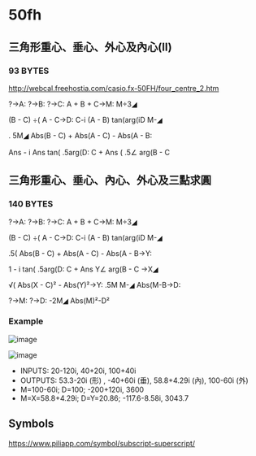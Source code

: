 # 50fh


## 三角形重心、垂心、外心及內心(II) 
### 93 BYTES

http://webcal.freehostia.com/casio.fx-50FH/four_centre_2.htm

?→A: ?→B: ?→C: A + B + C→M: M÷3◢

(B - C) ÷( A - C→D: C-i (A - B) tan(arg(iD M-◢

. 5M◢ Abs(B - C) + Abs(A - C) - Abs(A - B:

Ans - i Ans tan( .5arg(D: C + Ans ( .5∠ arg(B - C 　

## 三角形重心、垂心、內心、外心及三點求圓 
### 140 BYTES

?→A: ?→B: ?→C: A + B + C→M: M÷3◢

(B - C) ÷( A - C→D: C-i (A - B) tan(arg(iD M-◢

.5( Abs(B - C) + Abs(A - C) - Abs(A - B→Y:

1 - i tan( .5arg(D: C + Ans Y∠ arg(B - C →X◢

√( Abs(X - C)² - Abs(Y)²→Y: .5M M-◢ Abs(M-B→D:

?→M: ?→D: -2M◢ Abs(M)²-D²

### Example
![image](https://user-images.githubusercontent.com/44498510/142735971-267da7fb-e114-46ff-a900-deeeec3dc822.png)

![image](https://user-images.githubusercontent.com/44498510/142735994-14e34bf1-4988-4020-b283-fc1c34f23a77.png)

- INPUTS: 20-120i, 40+20i, 100+40i
- OUTPUTS: 53.3-20i (形) , -40+60i (垂), 58.8+4.29i (內), 100-60i (外)
- M=100-60i; D=100; -200+120i, 3600
- M=X=58.8+4.29i; D=Y=20.86; -117.6-8.58i, 3043.7




## Symbols
https://www.piliapp.com/symbol/subscript-superscript/
